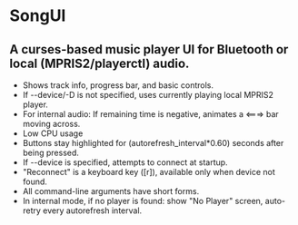 # SongUI

## A curses-based music player UI for Bluetooth or local (MPRIS2/playerctl) audio.

- Shows track info, progress bar, and basic controls.
- If --device/-D is not specified, uses currently playing local MPRIS2 player.
- For internal audio: If remaining time is negative, animates a <===> bar moving across.
- Low CPU usage
- Buttons stay highlighted for (autorefresh_interval*0.60) seconds after being pressed.
- If --device is specified, attempts to connect at startup.
- "Reconnect" is a keyboard key ([r]), available only when device not found.
- All command-line arguments have short forms.
- In internal mode, if no player is found: show "No Player" screen, auto-retry every autorefresh interval.
